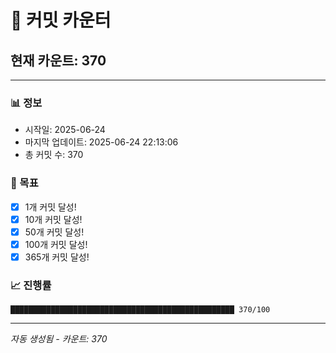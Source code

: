 # 🔢 커밋 카운터

## 현재 카운트: 370

---

### 📊 정보
- 시작일: 2025-06-24
- 마지막 업데이트: 2025-06-24 22:13:06
- 총 커밋 수: 370

### 🎯 목표
- [x] 1개 커밋 달성!
- [x] 10개 커밋 달성!
- [x] 50개 커밋 달성!
- [x] 100개 커밋 달성!
- [x] 365개 커밋 달성!

### 📈 진행률
```
██████████████████████████████████████████████████ 370/100
```

---
*자동 생성됨 - 카운트: 370*
